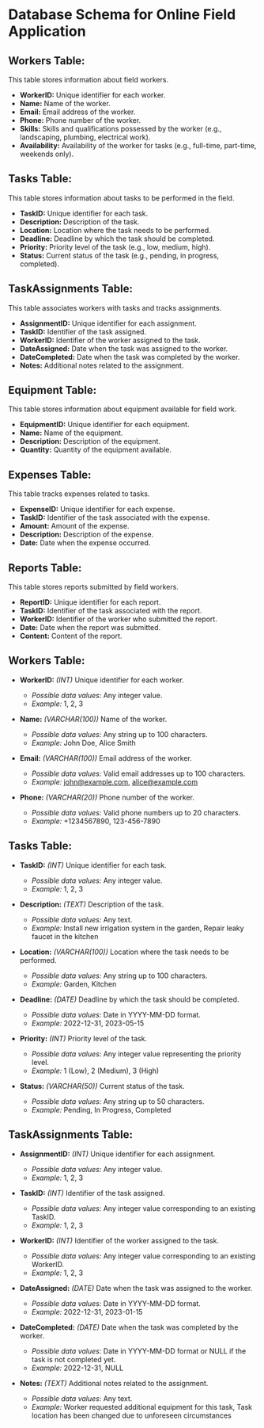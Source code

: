 # Database Schema for Online Field Application

## Workers Table:

This table stores information about field workers.

- **WorkerID:** Unique identifier for each worker.
- **Name:** Name of the worker.
- **Email:** Email address of the worker.
- **Phone:** Phone number of the worker.
- **Skills:** Skills and qualifications possessed by the worker (e.g., landscaping, plumbing, electrical work).
- **Availability:** Availability of the worker for tasks (e.g., full-time, part-time, weekends only).

## Tasks Table:

This table stores information about tasks to be performed in the field.

- **TaskID:** Unique identifier for each task.
- **Description:** Description of the task.
- **Location:** Location where the task needs to be performed.
- **Deadline:** Deadline by which the task should be completed.
- **Priority:** Priority level of the task (e.g., low, medium, high).
- **Status:** Current status of the task (e.g., pending, in progress, completed).

## TaskAssignments Table:

This table associates workers with tasks and tracks assignments.

- **AssignmentID:** Unique identifier for each assignment.
- **TaskID:** Identifier of the task assigned.
- **WorkerID:** Identifier of the worker assigned to the task.
- **DateAssigned:** Date when the task was assigned to the worker.
- **DateCompleted:** Date when the task was completed by the worker.
- **Notes:** Additional notes related to the assignment.

## Equipment Table:

This table stores information about equipment available for field work.

- **EquipmentID:** Unique identifier for each equipment.
- **Name:** Name of the equipment.
- **Description:** Description of the equipment.
- **Quantity:** Quantity of the equipment available.

## Expenses Table:

This table tracks expenses related to tasks.

- **ExpenseID:** Unique identifier for each expense.
- **TaskID:** Identifier of the task associated with the expense.
- **Amount:** Amount of the expense.
- **Description:** Description of the expense.
- **Date:** Date when the expense occurred.

## Reports Table:

This table stores reports submitted by field workers.

- **ReportID:** Unique identifier for each report.
- **TaskID:** Identifier of the task associated with the report.
- **WorkerID:** Identifier of the worker who submitted the report.
- **Date:** Date when the report was submitted.
- **Content:** Content of the report.









## Workers Table:

- **WorkerID:** *(INT)* Unique identifier for each worker.
  - *Possible data values:* Any integer value.
  - *Example:* 1, 2, 3

- **Name:** *(VARCHAR(100))* Name of the worker.
  - *Possible data values:* Any string up to 100 characters.
  - *Example:* John Doe, Alice Smith

- **Email:** *(VARCHAR(100))* Email address of the worker.
  - *Possible data values:* Valid email addresses up to 100 characters.
  - *Example:* john@example.com, alice@example.com

- **Phone:** *(VARCHAR(20))* Phone number of the worker.
  - *Possible data values:* Valid phone numbers up to 20 characters.
  - *Example:* +1234567890, 123-456-7890

## Tasks Table:

- **TaskID:** *(INT)* Unique identifier for each task.
  - *Possible data values:* Any integer value.
  - *Example:* 1, 2, 3

- **Description:** *(TEXT)* Description of the task.
  - *Possible data values:* Any text.
  - *Example:* Install new irrigation system in the garden, Repair leaky faucet in the kitchen

- **Location:** *(VARCHAR(100))* Location where the task needs to be performed.
  - *Possible data values:* Any string up to 100 characters.
  - *Example:* Garden, Kitchen

- **Deadline:** *(DATE)* Deadline by which the task should be completed.
  - *Possible data values:* Date in YYYY-MM-DD format.
  - *Example:* 2022-12-31, 2023-05-15

- **Priority:** *(INT)* Priority level of the task.
  - *Possible data values:* Any integer value representing the priority level.
  - *Example:* 1 (Low), 2 (Medium), 3 (High)

- **Status:** *(VARCHAR(50))* Current status of the task.
  - *Possible data values:* Any string up to 50 characters.
  - *Example:* Pending, In Progress, Completed

## TaskAssignments Table:

- **AssignmentID:** *(INT)* Unique identifier for each assignment.
  - *Possible data values:* Any integer value.
  - *Example:* 1, 2, 3

- **TaskID:** *(INT)* Identifier of the task assigned.
  - *Possible data values:* Any integer value corresponding to an existing TaskID.
  - *Example:* 1, 2, 3

- **WorkerID:** *(INT)* Identifier of the worker assigned to the task.
  - *Possible data values:* Any integer value corresponding to an existing WorkerID.
  - *Example:* 1, 2, 3

- **DateAssigned:** *(DATE)* Date when the task was assigned to the worker.
  - *Possible data values:* Date in YYYY-MM-DD format.
  - *Example:* 2022-12-31, 2023-01-15

- **DateCompleted:** *(DATE)* Date when the task was completed by the worker.
  - *Possible data values:* Date in YYYY-MM-DD format or NULL if the task is not completed yet.
  - *Example:* 2022-12-31, NULL

- **Notes:** *(TEXT)* Additional notes related to the assignment.
  - *Possible data values:* Any text.
  - *Example:* Worker requested additional equipment for this task, Task location has been changed due to unforeseen circumstances
